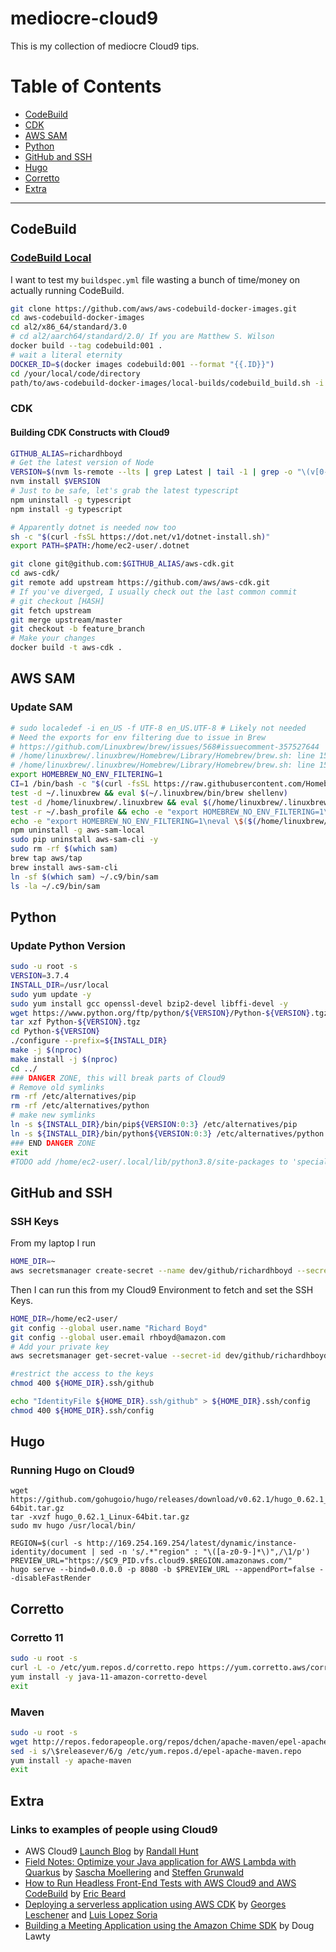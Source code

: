 # mediocre-cloud9

This is my collection of mediocre Cloud9 tips.

# Table of Contents

- [CodeBuild](#Codebuild)
- [CDK](#CDK)
- [AWS SAM](#AWS-SAM)
- [Python](#Python)
- [GitHub and SSH](#GitHub-and-SSH)
- [Hugo](#Hugo)
- [Corretto](#Corretto)
- [Extra](#Extra)

---

## CodeBuild

### [CodeBuild Local](https://github.com/aws/aws-codebuild-docker-images)
I want to test my `buildspec.yml` file wasting a bunch of time/money on actually running CodeBuild.


```bash
git clone https://github.com/aws/aws-codebuild-docker-images.git
cd aws-codebuild-docker-images
cd al2/x86_64/standard/3.0
# cd al2/aarch64/standard/2.0/ If you are Matthew S. Wilson
docker build --tag codebuild:001 . 
# wait a literal eternity
DOCKER_ID=$(docker images codebuild:001 --format "{{.ID}}")
cd /your/local/code/directory
path/to/aws-codebuild-docker-images/local-builds/codebuild_build.sh -i $DOCKER_ID -a $(pwd)/artifacts -m -p isengard_example
```

### CDK

#### Building CDK Constructs with Cloud9

```bash
GITHUB_ALIAS=richardhboyd
# Get the latest version of Node
VERSION=$(nvm ls-remote --lts | grep Latest | tail -1 | grep -o "\(v[0-9][0-9]*\.[0-9][0-9]*\.[0-9][0-9]*\)")
nvm install $VERSION
# Just to be safe, let's grab the latest typescript
npm uninstall -g typescript
npm install -g typescript

# Apparently dotnet is needed now too
sh -c "$(curl -fsSL https://dot.net/v1/dotnet-install.sh)"
export PATH=$PATH:/home/ec2-user/.dotnet

git clone git@github.com:$GITHUB_ALIAS/aws-cdk.git
cd aws-cdk/
git remote add upstream https://github.com/aws/aws-cdk.git
# If you've diverged, I usually check out the last common commit
# git checkout [HASH]
git fetch upstream
git merge upstream/master
git checkout -b feature_branch
# Make your changes
docker build -t aws-cdk .
```

## AWS SAM

### Update SAM

```bash
# sudo localedef -i en_US -f UTF-8 en_US.UTF-8 # Likely not needed
# Need the exports for env filtering due to issue in Brew
# https://github.com/Linuxbrew/brew/issues/568#issuecomment-357527644
# /home/linuxbrew/.linuxbrew/Homebrew/Library/Homebrew/brew.sh: line 15: warning: setlocale: LC_ALL: cannot change locale (C.UTF-8): No such file or directory
# /home/linuxbrew/.linuxbrew/Homebrew/Library/Homebrew/brew.sh: line 15: warning: setlocale: LC_ALL: cannot change locale (C.UTF-8)
export HOMEBREW_NO_ENV_FILTERING=1
CI=1 /bin/bash -c "$(curl -fsSL https://raw.githubusercontent.com/Homebrew/install/master/install.sh)"
test -d ~/.linuxbrew && eval $(~/.linuxbrew/bin/brew shellenv)
test -d /home/linuxbrew/.linuxbrew && eval $(/home/linuxbrew/.linuxbrew/bin/brew shellenv)
test -r ~/.bash_profile && echo -e "export HOMEBREW_NO_ENV_FILTERING=1\neval \$($(brew --prefix)/bin/brew shellenv)" >>~/.bash_profile
echo -e "export HOMEBREW_NO_ENV_FILTERING=1\neval \$($(/home/linuxbrew/.linuxbrew/bin/brew --prefix)/bin/brew shellenv)" >>~/.profile
npm uninstall -g aws-sam-local
sudo pip uninstall aws-sam-cli -y
sudo rm -rf $(which sam)
brew tap aws/tap
brew install aws-sam-cli
ln -sf $(which sam) ~/.c9/bin/sam
ls -la ~/.c9/bin/sam
```

## Python

### Update Python Version

```bash
sudo -u root -s
VERSION=3.7.4
INSTALL_DIR=/usr/local
sudo yum update -y
sudo yum install gcc openssl-devel bzip2-devel libffi-devel -y
wget https://www.python.org/ftp/python/${VERSION}/Python-${VERSION}.tgz
tar xzf Python-${VERSION}.tgz
cd Python-${VERSION}
./configure --prefix=${INSTALL_DIR}
make -j $(nproc)
make install -j $(nproc)
cd ../
### DANGER ZONE, this will break parts of Cloud9
# Remove old symlinks
rm -rf /etc/alternatives/pip
rm -rf /etc/alternatives/python
# make new symlinks
ln -s ${INSTALL_DIR}/bin/pip${VERSION:0:3} /etc/alternatives/pip
ln -s ${INSTALL_DIR}/bin/python${VERSION:0:3} /etc/alternatives/python
### END DANGER ZONE
exit
#TODO add /home/ec2-user/.local/lib/python3.8/site-packages to 'special' PATH
```

## GitHub and SSH

### SSH Keys
From my laptop I run

```bash
HOME_DIR=~
aws secretsmanager create-secret --name dev/github/richardhboyd --secret-string file://${HOME_DIR}/.ssh/github --region us-west-2 --profile federate
```

Then I can run this from my Cloud9 Environment to fetch and set the SSH Keys.

```bash
HOME_DIR=/home/ec2-user/
git config --global user.name "Richard Boyd"
git config --global user.email rhboyd@amazon.com
# Add your private key
aws secretsmanager get-secret-value --secret-id dev/github/richardhboyd --query "SecretString" --output text --region us-west-2 > ${HOME_DIR}.ssh/github

#restrict the access to the keys
chmod 400 ${HOME_DIR}.ssh/github

echo "IdentityFile ${HOME_DIR}.ssh/github" > ${HOME_DIR}.ssh/config
chmod 400 ${HOME_DIR}.ssh/config
```

## Hugo

### Running Hugo on Cloud9

```
wget https://github.com/gohugoio/hugo/releases/download/v0.62.1/hugo_0.62.1_Linux-64bit.tar.gz
tar -xvzf hugo_0.62.1_Linux-64bit.tar.gz
sudo mv hugo /usr/local/bin/

REGION=$(curl -s http://169.254.169.254/latest/dynamic/instance-identity/document | sed -n 's/.*"region" : "\([a-z0-9-]*\)",/\1/p')
PREVIEW_URL="https://$C9_PID.vfs.cloud9.$REGION.amazonaws.com/"
hugo serve --bind=0.0.0.0 -p 8080 -b $PREVIEW_URL --appendPort=false --disableFastRender
```

## Corretto

### Corretto 11

```bash
sudo -u root -s
curl -L -o /etc/yum.repos.d/corretto.repo https://yum.corretto.aws/corretto.repo
yum install -y java-11-amazon-corretto-devel
exit
```

### Maven
```bash
sudo -u root -s
wget http://repos.fedorapeople.org/repos/dchen/apache-maven/epel-apache-maven.repo -O /etc/yum.repos.d/epel-apache-maven.repo
sed -i s/\$releasever/6/g /etc/yum.repos.d/epel-apache-maven.repo
yum install -y apache-maven
exit
```
## Extra

### Links to examples of people using Cloud9
- AWS Cloud9 [Launch Blog](https://aws.amazon.com/blogs/aws/aws-cloud9-cloud-developer-environments/) by [Randall Hunt](https://twitter.com/jrhunt)
- [Field Notes: Optimize your Java application for AWS Lambda with Quarkus](https://aws.amazon.com/blogs/architecture/field-notes-optimize-your-java-application-for-aws-lambda-with-quarkus/) by [Sascha Moellering](https://twitter.com/sascha242) and [Steffen Grunwald](https://twitter.com/steffeng)
- [How to Run Headless Front-End Tests with AWS Cloud9 and AWS CodeBuild](https://aws.amazon.com/blogs/devops/how-to-run-headless-front-end-tests-with-aws-cloud9-and-aws-codebuild/) by [Eric Beard](https://twitter.com/EricZBeard)
- [Deploying a serverless application using AWS CDK](https://aws.amazon.com/blogs/devops/deploying-a-serverless-application-using-aws-cdk/) by [Georges Leschener](https://www.linkedin.com/in/georges-leschener-6872458/) and [Luis Lopez Soria](https://www.linkedin.com/in/luis-l-5005718b/)
- [Building a Meeting Application using the Amazon Chime SDK](https://aws.amazon.com/blogs/business-productivity/building-a-meeting-application-using-the-amazon-chime-sdk/) by Doug Lawty